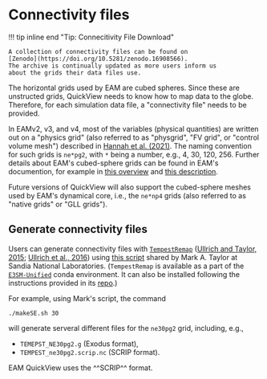 # Connectivity files


!!! tip inline end "Tip: Connecitivity File Download"

    A collection of connectivity files can be found on
    [Zenodo](https://doi.org/10.5281/zenodo.16908566).
    The archive is continually updated as more users inform us
    about the grids their data files use.

The horizontal grids used by EAM are cubed spheres. Since these are unstructed
grids, QuickView needs to know how to map data to the globe. Therefore,
for each simulation data file, a "connectivity file" needs to be provided.

In EAMv2, v3, and v4, most of the variables (physical quantities) are
written out on a "physics grid" (also referred to as "physgrid", "FV grid",
or "control volume mesh") described in
[Hannah et al. (2021)](https://doi.org/10.1029/2020MS002419).
The naming convention for such grids is `ne*pg2`, with `*` being a number,
e.g., 4, 30, 120, 256. Further details about EAM's cubed-sphere grids
can be found in EAM's documention, for example in
[this overview](https://e3sm.atlassian.net/wiki/spaces/DOC/pages/34113147/SE+Atmosphere+Grid+Overview+EAM+CAM)
and [this description](https://e3sm.atlassian.net/wiki/spaces/DOC/pages/872579110/Running+E3SM+on+New+Atmosphere+Grids).

Future versions of QuickView will also support the cubed-sphere meshes
used by EAM's dynamical core, i.e., the `ne*np4` grids
(also referred to as "native grids" or "GLL grids").

## Generate connectivity files

Users can generate connectivity files with 
[`TempestRemap`](https://github.com/ClimateGlobalChange/tempestremap)
([Ullrich and Taylor, 2015](https://doi.org/10.1175/MWR-D-14-00343.1);
[Ullrich et al., 2016](https://doi.org/10.1175/MWR-D-15-0301.1)) 
using [this script](https://github.com/mt5555/remap-ncl/blob/master/makeSE.sh)
shared by Mark A. Taylor at Sandia National Laboratories.
(`TempestRemap` 
is available as a part of the [`E3SM-Unified`](https://github.com/E3SM-Project/e3sm-unified) conda environment.
It can also be installed following the instructions provided in its
[repo](https://github.com/ClimateGlobalChange/tempestremap).)

For example, using Mark's script, the command

```
./makeSE.sh 30
```

will generate serveral different files for the `ne30pg2` grid, including, e.g.,

- `TEMEPST_NE30pg2.g`  (Exodus format),
- `TEMPEST_ne30pg2.scrip.nc` (SCRIP format).


EAM QuickView uses the ^^SCRIP^^ format.

